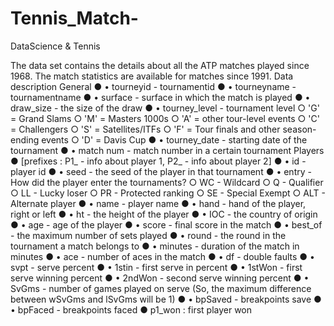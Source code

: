 # Tennis_Match-
DataScience &amp; Tennis

The data set contains the details about all the ATP matches played since 1968. The match
statistics are available for matches since 1991.
Data description
General
● • tourneyid - tournamentid
● • tourneyname - tournamentname
● • surface - surface in which the match is played
● • draw_size - the size of the draw
● • tourney_level - tournament level
○ 'G' = Grand Slams
○ 'M' = Masters 1000s
○ 'A' = other tour-level events
○ 'C' = Challengers
○ 'S' = Satellites/ITFs
○ 'F' = Tour finals and other season-ending events
○ 'D' = Davis Cup
● • tourney_date - starting date of the tournament
● • match num - match number in a certain tournament
Players
● [prefixes : P1_ - info about player 1, P2_ - info about player 2]
● • id - player id
● • seed - the seed of the player in that tournament
● • entry - How did the player enter the tournaments?
○ WC - Wildcard
○ Q - Qualifier
○ LL - Lucky loser
○ PR - Protected ranking
○ SE - Special Exempt
○ ALT - Alternate player
● • name - player name
● • hand - hand of the player, right or left
● • ht - the height of the player
● • IOC - the country of origin
● • age - age of the player
● • score - final score in the match
● • best_of - the maximum number of sets played
● • round - the round in the tournament a match belongs to
● • minutes - duration of the match in minutes
● • ace - number of aces in the match
● • df - double faults
● • svpt - serve percent
● • 1stin - first serve in percent
● • 1stWon - first serve winning percent
● • 2ndWon - second serve winning percent
● • SvGms - number of games played on serve (So, the maximum difference between
wSvGms and lSvGms will be 1)
● • bpSaved - breakpoints save
● • bpFaced - breakpoints faced
● p1_won : first player won

